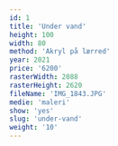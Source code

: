 ```yaml
---
id: 1
title: 'Under vand'
height: 100
width: 80
method: 'Akryl på lærred'
year: 2021
price: '6200'
rasterWidth: 2088
rasterHeight: 2620
fileName: 'IMG_1843.JPG'
medie: 'maleri'
show: 'yes'
slug: 'under-vand'
weight: '10'
---
```

